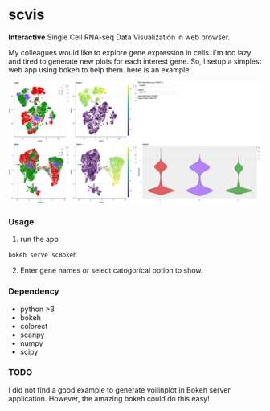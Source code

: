 # scvis
**Interactive** Single Cell RNA-seq Data Visualization in web browser.

My colleagues would like to explore gene expression in cells. I'm too lazy and tired to generate new plots for each interest gene.
So, I setup a simplest web app using bokeh to help them. here is an example:

![example](template/example.png)


### Usage   

1. run the app
```bash
bokeh serve scBokeh
```
2. Enter gene names or select catogorical option to show.

### Dependency

* python >3 
* bokeh
* colorect
* scanpy
* numpy
* scipy

### TODO
I did not find a good example to generate voilinplot in Bokeh server application. 
However, the amazing bokeh could do this easy!  
